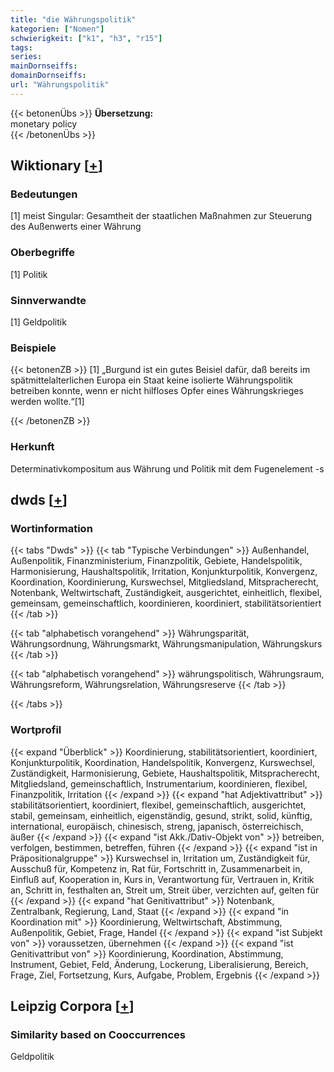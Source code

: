 ```yaml
---
title: "die Währungspolitik"
kategorien: ["Nomen"]
schwierigkeit: ["k1", "h3", "r15"]
tags:
series:
mainDornseiffs:
domainDornseiffs:
url: "Währungspolitik"
---
```


{{< betonenÜbs >}}
**Übersetzung:**  
monetary policy  
{{< /betonenÜbs >}}

## Wiktionary [[+](https://de.wiktionary.org/wiki/Währungspolitik)]

### Bedeutungen
[1] meist Singular: Gesamtheit der staatlichen Maßnahmen zur Steuerung des Außenwerts einer Währung  

### Oberbegriffe
[1] Politik  

### Sinnverwandte
[1] Geldpolitik  

### Beispiele
{{< betonenZB >}}
[1] „Burgund ist ein gutes Beisiel dafür, daß bereits im spätmittelalterlichen Europa ein Staat keine isolierte Währungspolitik betreiben konnte, wenn er nicht hilfloses Opfer eines Währungskrieges werden wollte.“[1]  

{{< /betonenZB >}}
### Herkunft
Determinativkompositum aus Währung und Politik mit dem Fugenelement -s  



## dwds [[+](https://www.dwds.de/wb/Währungspolitik)]

### Wortinformation
{{< tabs "Dwds" >}}
{{< tab "Typische Verbindungen" >}}
Außenhandel, Außenpolitik, Finanzministerium, Finanzpolitik, Gebiete, Handelspolitik, Harmonisierung, Haushaltspolitik, Irritation, Konjunkturpolitik, Konvergenz, Koordination, Koordinierung, Kurswechsel, Mitgliedsland, Mitspracherecht, Notenbank, Weltwirtschaft, Zuständigkeit, ausgerichtet, einheitlich, flexibel, gemeinsam, gemeinschaftlich, koordinieren, koordiniert, stabilitätsorientiert
{{< /tab >}}

{{< tab "alphabetisch vorangehend" >}}
Währungsparität, Währungsordnung, Währungsmarkt, Währungsmanipulation, Währungskurs
{{< /tab >}}

{{< tab "alphabetisch vorangehend" >}}
währungspolitisch, Währungsraum, Währungsreform, Währungsrelation, Währungsreserve
{{< /tab >}}

{{< /tabs >}}

### Wortprofil
{{< expand "Überblick" >}} Koordinierung, stabilitätsorientiert, koordiniert, Konjunkturpolitik, Koordination, Handelspolitik, Konvergenz, Kurswechsel, Zuständigkeit, Harmonisierung, Gebiete, Haushaltspolitik, Mitspracherecht, Mitgliedsland, gemeinschaftlich, Instrumentarium, koordinieren, flexibel, Finanzpolitik, Irritation {{< /expand >}}
{{< expand "hat Adjektivattribut" >}} stabilitätsorientiert, koordiniert, flexibel, gemeinschaftlich, ausgerichtet, stabil, gemeinsam, einheitlich, eigenständig, gesund, strikt, solid, künftig, international, europäisch, chinesisch, streng, japanisch, österreichisch, äußer {{< /expand >}}
{{< expand "ist Akk./Dativ-Objekt von" >}} betreiben, verfolgen, bestimmen, betreffen, führen {{< /expand >}}
{{< expand "ist in Präpositionalgruppe" >}} Kurswechsel in, Irritation um, Zuständigkeit für, Ausschuß für, Kompetenz in, Rat für, Fortschritt in, Zusammenarbeit in, Einfluß auf, Kooperation in, Kurs in, Verantwortung für, Vertrauen in, Kritik an, Schritt in, festhalten an, Streit um, Streit über, verzichten auf, gelten für {{< /expand >}}
{{< expand "hat Genitivattribut" >}} Notenbank, Zentralbank, Regierung, Land, Staat {{< /expand >}}
{{< expand "in Koordination mit" >}} Koordinierung, Weltwirtschaft, Abstimmung, Außenpolitik, Gebiet, Frage, Handel {{< /expand >}}
{{< expand "ist Subjekt von" >}} voraussetzen, übernehmen {{< /expand >}}
{{< expand "ist Genitivattribut von" >}} Koordinierung, Koordination, Abstimmung, Instrument, Gebiet, Feld, Änderung, Lockerung, Liberalisierung, Bereich, Frage, Ziel, Fortsetzung, Kurs, Aufgabe, Problem, Ergebnis {{< /expand >}}

## Leipzig Corpora [[+](https://corpora.uni-leipzig.de/en/res?word=Währungspolitik&corpusId=deu_newscrawl-public_2018)]


### Similarity based on Cooccurrences
Geldpolitik

